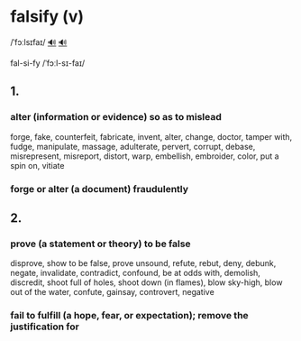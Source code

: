 # falsify (v)

/ˈfɔːlsɪfaɪ/ [🔊](https://www.oxfordlearnersdictionaries.com/media/english/uk_pron/f/fal/falsi/falsify__gb_1.mp3) [🔊](https://www.oxfordlearnersdictionaries.com/media/english/us_pron/f/fal/falsi/falsify__us_1.mp3)

fal-si-fy /ˈfɔːl-sɪ-faɪ/

## 1.

### alter (information or evidence) so as to mislead

forge, fake, counterfeit, fabricate, invent, alter, change, doctor, tamper with, fudge, manipulate, massage, adulterate, pervert, corrupt, debase, misrepresent, misreport, distort, warp, embellish, embroider, color, put a spin on, vitiate

### forge or alter (a document) fraudulently

## 2.

### prove (a statement or theory) to be false

disprove, show to be false, prove unsound, refute, rebut, deny, debunk, negate, invalidate, contradict, confound, be at odds with, demolish, discredit, shoot full of holes, shoot down (in flames), blow sky-high, blow out of the water, confute, gainsay, controvert, negative

### fail to fulfill (a hope, fear, or expectation); remove the justification for